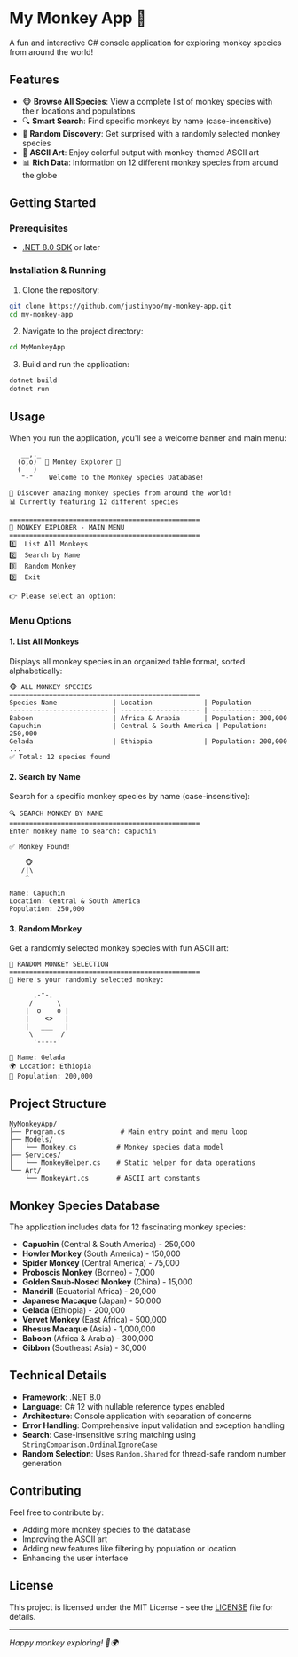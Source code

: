 # My Monkey App 🐒

A fun and interactive C# console application for exploring monkey species from around the world!

## Features

- 🐵 **Browse All Species**: View a complete list of monkey species with their locations and populations
- 🔍 **Smart Search**: Find specific monkeys by name (case-insensitive)
- 🎲 **Random Discovery**: Get surprised with a randomly selected monkey species
- 🎨 **ASCII Art**: Enjoy colorful output with monkey-themed ASCII art
- 📊 **Rich Data**: Information on 12 different monkey species from around the globe

## Getting Started

### Prerequisites

- [.NET 8.0 SDK](https://dotnet.microsoft.com/download) or later

### Installation & Running

1. Clone the repository:
```bash
git clone https://github.com/justinyoo/my-monkey-app.git
cd my-monkey-app
```

2. Navigate to the project directory:
```bash
cd MyMonkeyApp
```

3. Build and run the application:
```bash
dotnet build
dotnet run
```

## Usage

When you run the application, you'll see a welcome banner and main menu:

```
   __,._
  (o,o)  🐒 Monkey Explorer 🐒
  (   )
   "-"    Welcome to the Monkey Species Database!

🌟 Discover amazing monkey species from around the world!
📊 Currently featuring 12 different species

================================================
🐒 MONKEY EXPLORER - MAIN MENU
================================================
1️⃣  List All Monkeys
2️⃣  Search by Name
3️⃣  Random Monkey
0️⃣  Exit

👉 Please select an option:
```

### Menu Options

#### 1. List All Monkeys
Displays all monkey species in an organized table format, sorted alphabetically:

```
🐵 ALL MONKEY SPECIES
================================================
Species Name              | Location             | Population
------------------------- | -------------------- | ---------------
Baboon                    | Africa & Arabia      | Population: 300,000
Capuchin                  | Central & South America | Population: 250,000
Gelada                    | Ethiopia             | Population: 200,000
...
✅ Total: 12 species found
```

#### 2. Search by Name
Search for a specific monkey species by name (case-insensitive):

```
🔍 SEARCH MONKEY BY NAME
================================================
Enter monkey name to search: capuchin

✅ Monkey Found!

    🐵
   /|\
    ^

Name: Capuchin
Location: Central & South America
Population: 250,000
```

#### 3. Random Monkey
Get a randomly selected monkey species with fun ASCII art:

```
🎲 RANDOM MONKEY SELECTION
================================================
🎉 Here's your randomly selected monkey:

      .-"-. 
     /      \ 
    |  o    o |
    |    <>   |
    |   ___   |
     \       /
      '-----'

🐒 Name: Gelada
🌍 Location: Ethiopia
👥 Population: 200,000
```

## Project Structure

```
MyMonkeyApp/
├── Program.cs              # Main entry point and menu loop
├── Models/
│   └── Monkey.cs          # Monkey species data model
├── Services/
│   └── MonkeyHelper.cs    # Static helper for data operations
└── Art/
    └── MonkeyArt.cs       # ASCII art constants
```

## Monkey Species Database

The application includes data for 12 fascinating monkey species:

- **Capuchin** (Central & South America) - 250,000
- **Howler Monkey** (South America) - 150,000  
- **Spider Monkey** (Central America) - 75,000
- **Proboscis Monkey** (Borneo) - 7,000
- **Golden Snub-Nosed Monkey** (China) - 15,000
- **Mandrill** (Equatorial Africa) - 20,000
- **Japanese Macaque** (Japan) - 50,000
- **Gelada** (Ethiopia) - 200,000
- **Vervet Monkey** (East Africa) - 500,000
- **Rhesus Macaque** (Asia) - 1,000,000
- **Baboon** (Africa & Arabia) - 300,000
- **Gibbon** (Southeast Asia) - 30,000

## Technical Details

- **Framework**: .NET 8.0
- **Language**: C# 12 with nullable reference types enabled
- **Architecture**: Console application with separation of concerns
- **Error Handling**: Comprehensive input validation and exception handling
- **Search**: Case-insensitive string matching using `StringComparison.OrdinalIgnoreCase`
- **Random Selection**: Uses `Random.Shared` for thread-safe random number generation

## Contributing

Feel free to contribute by:
- Adding more monkey species to the database
- Improving the ASCII art
- Adding new features like filtering by population or location
- Enhancing the user interface

## License

This project is licensed under the MIT License - see the [LICENSE](LICENSE) file for details.

---

*Happy monkey exploring! 🐒🌍*